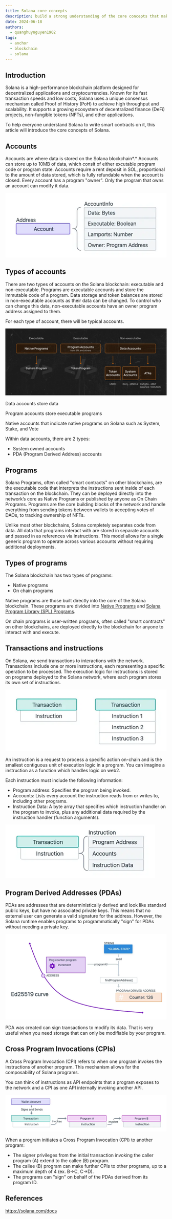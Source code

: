 ```yaml
---
title: Solana core concepts
description: build a strong understanding of the core concepts that make Solana different from other blockchains.
date: 2024-06-18
authors:
  - quanghuynguyen1902
tags:
  - anchor
  - blockchain
  - solana
---
```


## Introduction

Solana is a high-performance blockchain platform designed for decentralized applications and cryptocurrencies. Known for its fast transaction speeds and low costs, Solana uses a unique consensus mechanism called Proof of History (PoH) to achieve high throughput and scalability. It supports a growing ecosystem of decentralized finance (DeFi) projects, non-fungible tokens (NFTs), and other applications.

To help everyone understand Solana to write smart contracts on it, this article will introduce the core concepts of Solana.

## Accounts

Accounts are where data is stored on the Solana blockchain*.* Accounts can store up to 10MB of data, which consit of either excutable program code or program state. Accounts require a rent deposit in SOL, proportional to the amount of data stored, which is fully refundable when the account is closed. Every account has a program "owner". Only the program that owns an account can modify it data.

![](assets/solana-core-concepts-1.webp)

## Types of accounts

There are two types of accounts on the Solana blockchain: executable and non-executable. Programs are executable accounts and store the immutable code of a program. Data storage and token balances are stored in non-executable accounts as their data can be changed. To control who can change this data, non-executable accounts have an owner program address assigned to them.

For each type of account, there will be typical accounts.

![](assets/solana-core-concepts-2.webp)

Data accounts store data

Program accounts store executable programs

Native accounts that indicate native programs on Solana such as System, Stake, and Vote

Within data accounts, there are 2 types:

- System owned accounts
- PDA (Program Derived Address) accounts

## Programs

Solana Programs, often called "smart contracts" on other blockchains, are the executable code that interprets the instructions sent inside of each transaction on the blockchain. They can be deployed directly into the network’s core as Native Programs or published by anyone as On Chain Programs. Programs are the core building blocks of the network and handle everything from sending tokens between wallets to accepting votes of DAOs, to tracking ownership of NFTs.

Unlike most other blockchains, Solana completely separates code from data. All data that programs interact with are stored in separate accounts and passed in as references via instructions. This model allows for a single generic program to operate across various accounts without requiring additional deployments.

## Types of programs

The Solana blockchain has two types of programs:

- Native programs
- On chain programs

Native programs are those built directly into the core of the Solana blockchain. These programs are divided into [Native Programs](https://docs.solana.com/developing/runtime-facilities/programs#bpf-loader) and [Solana Program Library (SPL) Programs](https://spl.solana.com/).

On chain programs is user-written programs, often called "smart contracts" on other blockchains, are deployed directly to the blockchain for anyone to interact with and execute.

## Transactions and instructions

On Solana, we send transactions to interactions with the network. Transactions include one or more instructions, each representing a specific operation to be processed. The execution logic for instructions is stored on programs deployed to the Solana network, where each program stores its own set of instructions.

![](assets/solana-core-concepts-3.webp)

An instruction is a request to process a specific action on-chain and is the smallest contiguous unit of execution logic in a program. You can imagine a instruction as a function which handles logic on web2.

Each instruction must include the following information:

- Program address: Specifies the program being invoked.
- Accounts: Lists every account the instruction reads from or writes to, including other programs.
- Instruction Data: A byte array that specifies which instruction handler on the program to invoke, plus any additional data required by the instruction handler (function arguments).

![](assets/solana-core-concepts-4.webp)

## Program Derived Addresses (PDAs)

PDAs are addresses that are deterministically derived and look like standard public keys, but have no associated private keys. This means that no external user can generate a valid signature for the address. However, the Solana runtime enables programs to programmatically "sign" for PDAs without needing a private key.

![](assets/solana-core-concepts-5.webp)

PDA was created can sign transactions to modify its data. That is very useful when you need storage that can only be modifiable by your program.

## Cross Program Invocations (CPIs)

A Cross Program Invocation (CPI) refers to when one program invokes the instructions of another program. This mechanism allows for the composability of Solana programs.

You can think of instructions as API endpoints that a program exposes to the network and a CPI as one API internally invoking another API.

![](assets/solana-core-concepts-6.webp)

When a program initiates a Cross Program Invocation (CPI) to another program:

- The signer privileges from the initial transaction invoking the caller program (A) extend to the callee (B) program.
- The callee (B) program can make further CPIs to other programs, up to a maximum depth of 4 (ex. B->C, C->D).
- The programs can "sign" on behalf of the PDAs derived from its program ID.

## References

https://solana.com/docs
